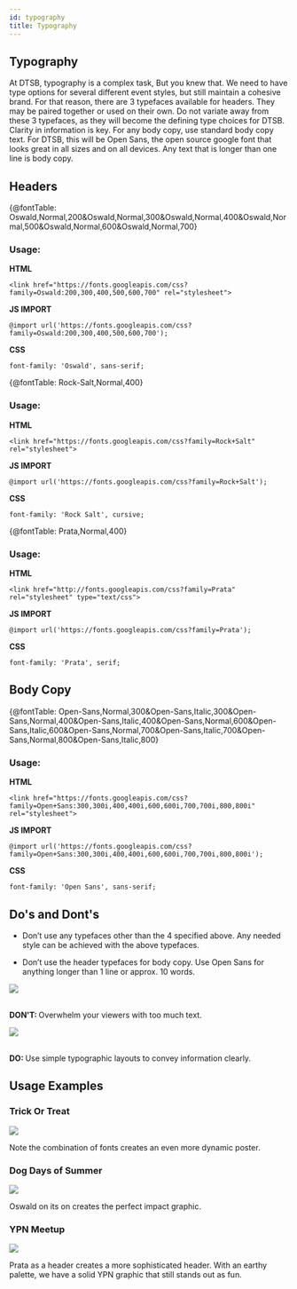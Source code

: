 ```yaml
---
id: typography
title: Typography
---
```


<link href="https://fonts.googleapis.com/css?family=Oswald:200,300,400,500,600,700" rel="stylesheet"> 
<link href="https://fonts.googleapis.com/css?family=Rock+Salt" rel="stylesheet">
<link href="http://fonts.googleapis.com/css?family=Prata" rel="stylesheet" type="text/css">
<link href="https://fonts.googleapis.com/css?family=Open+Sans:300,300i,400,400i,600,600i,700,700i,800,800i" rel="stylesheet">

## Typography

At DTSB, typography is a complex task, But you knew that. We need to have type options for several different event styles, but still maintain a cohesive brand. For that reason, there are 3 typefaces available for headers. They may be paired together or used on their own. Do not variate away from these 3 typefaces, as they will become the defining type choices for DTSB.
Clarity in information is key. For any body copy, use standard body copy text. For DTSB, this will be Open Sans, the open source google font that looks great in all sizes and on all devices. Any text that is longer than one line is body copy.

## Headers

[comment]: <> (For all font tables, make sure that you have loaded the source files from google fonts into the section above.)

{@fontTable: Oswald,Normal,200&Oswald,Normal,300&Oswald,Normal,400&Oswald,Normal,500&Oswald,Normal,600&Oswald,Normal,700}

<h3>Usage:</h3>

**HTML**
<pre><code class="language-html">&lt;link href="https://fonts.googleapis.com/css?family=Oswald:200,300,400,500,600,700" rel="stylesheet"&gt;</code></pre>

**JS IMPORT**
<pre><code class="language-js">@import url('https://fonts.googleapis.com/css?family=Oswald:200,300,400,500,600,700');</code></pre>

**CSS**
<pre><code class="language-css">font-family: 'Oswald', sans-serif;</code></pre>

{@fontTable: Rock-Salt,Normal,400}

<h3>Usage:</h3>

**HTML**
<pre><code class="language-html">&lt;link href="https://fonts.googleapis.com/css?family=Rock+Salt" rel="stylesheet"&gt;</code></pre>

**JS IMPORT**
<pre><code class="language-js">@import url('https://fonts.googleapis.com/css?family=Rock+Salt');</code></pre>

**CSS**
<pre><code class="language-css">font-family: 'Rock Salt', cursive;</code></pre>

{@fontTable: Prata,Normal,400}

<h3>Usage:</h3>

**HTML**
<pre><code class="language-html">&lt;link href="http://fonts.googleapis.com/css?family=Prata" rel="stylesheet" type="text/css"&gt;</code></pre>

**JS IMPORT**
<pre><code class="language-js">@import url('https://fonts.googleapis.com/css?family=Prata');</code></pre>

**CSS**
<pre><code class="language-css">font-family: 'Prata', serif;</code></pre>

## Body Copy

{@fontTable: Open-Sans,Normal,300&Open-Sans,Italic,300&Open-Sans,Normal,400&Open-Sans,Italic,400&Open-Sans,Normal,600&Open-Sans,Italic,600&Open-Sans,Normal,700&Open-Sans,Italic,700&Open-Sans,Normal,800&Open-Sans,Italic,800}

<h3>Usage:</h3>

**HTML**
<pre><code class="language-html">&lt;link href="https://fonts.googleapis.com/css?family=Open+Sans:300,300i,400,400i,600,600i,700,700i,800,800i" rel="stylesheet"&gt;</code></pre>

**JS IMPORT**
<pre><code class="language-js">@import url('https://fonts.googleapis.com/css?family=Open+Sans:300,300i,400,400i,600,600i,700,700i,800,800i');</code></pre>

**CSS**
<pre><code class="language-css">font-family: 'Open Sans', sans-serif;</code></pre>

## Do's and Dont's

- Don’t use any typefaces other than the 4 specified above. Any needed style can be achieved with the above typefaces.

- Don’t use the header typefaces for body copy. Use Open Sans for anything longer than 1 line or approx. 10 words.

<div class="row">
<div class="halfWidth"><img class="downloadable" src="../img/typoDosDonts1.jpg"><p class="descriptionText"><br><strong>DON'T: </strong>Overwhelm your viewers with too much text.</p></div>
<div class="halfWidth"><img class="downloadable" src="../img/typoDosDonts2.jpg"><p class="descriptionText"><br><strong>DO: </strong>Use simple typographic layouts to convey information clearly.</p></div>
</div>

## Usage Examples

<h3 class="centeredText">Trick Or Treat</h3>
<img class="downloadable" src="../img/usageExamples1.jpg"><p class="descriptionText">
<p class="descriptionText">Note the combination of fonts creates an even more dynamic poster.</p>

<h3 class="centeredText">Dog Days of Summer</h3>
<img class="downloadable" src="../img/usageExamples2.jpg"><p class="descriptionText">
<p class="descriptionText">Oswald on its on creates the perfect impact graphic.</p>

<h3 class="centeredText">YPN Meetup</h3>
<img class="downloadable" src="../img/usageExamples3.jpg"><p class="descriptionText">
<p class="descriptionText">Prata as a header creates a more sophisticated header. With an earthy palette, we have a solid YPN graphic that still stands out as fun.</p>